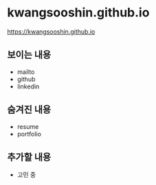 # kwangsooshin.github.io
<https://kwangsooshin.github.io>

## 보이는 내용
* mailto
* github
* linkedin

## 숨겨진 내용
* resume
* portfolio

## 추가할 내용
* 고민 중
